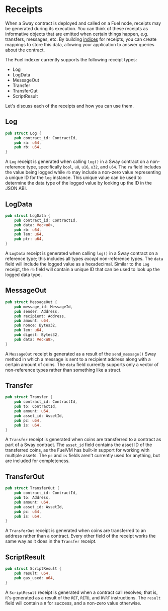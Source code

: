 # Receipts

When a Sway contract is deployed and called on a Fuel node, receipts may be generated during its execution. You can think of these receipts as informative objects that are emitted when certain things happen, e.g. transfers, messages, etc. By building [indices](indices/index.md) for receipts, you can create mappings to store this data, allowing your application to answer queries about the contract.

The Fuel indexer currently supports the following receipt types:

- Log
- LogData
- MessageOut
- Transfer
- TransferOut
- ScriptResult

Let's discuss each of the receipts and how you can use them.

## Log

```rust
pub struct Log {
    pub contract_id: ContractId,
    pub ra: u64,
    pub rb: u64,
}
```

A `Log` receipt is generated when calling `log()` in a Sway contract on a non-reference type, specifically `bool`, `u8`, `u16`, `u32`, and `u64`. The `ra` field includes the value being logged while `rb` may include a non-zero value representing a unique ID for the `log` instance. This unique value can be used to determine the data type of the logged value by looking up the ID in the JSON ABI.

## LogData

```rust
pub struct LogData {
    pub contract_id: ContractId,
    pub data: Vec<u8>,
    pub rb: u64,
    pub len: u64,
    pub ptr: u64,
}
```

A `LogData` receipt is generated when calling `log()` in a Sway contract on a reference type; this includes all types _except_ non-reference types. The `data` field will include the logged value as a hexadecimal. Similar to the `Log` receipt, the `rb` field will contain a unique ID that can be used to look up the logged data type.

## MessageOut

```rust
pub struct MessageOut {
    pub message_id: MessageId,
    pub sender: Address,
    pub recipient: Address,
    pub amount: u64,
    pub nonce: Bytes32,
    pub len: u64,
    pub digest: Bytes32,
    pub data: Vec<u8>,
}
```

A `MessageOut` receipt is generated as a result of the `send_message()` Sway method in which a message is sent to a recipient address along with a certain amount of coins. The `data` field currently supports only a vector of non-reference types rather than something like a struct.

## Transfer

```rust
pub struct Transfer {
    pub contract_id: ContractId,
    pub to: ContractId,
    pub amount: u64,
    pub asset_id: AssetId,
    pub pc: u64,
    pub is: u64,
}
```

A `Transfer` receipt is generated when coins are transferred to a contract as part of a Sway contract. The `asset_id` field contains the asset ID of the transferred coins, as the FuelVM has built-in support for working with multiple assets. The `pc` and `is` fields aren't currently used for anything, but are included for completeness.

## TransferOut

```rust
pub struct TransferOut {
    pub contract_id: ContractId,
    pub to: Address,
    pub amount: u64,
    pub asset_id: AssetId,
    pub pc: u64,
    pub is: u64,
}
```

A `TransferOut` receipt is generated when coins are transferred to an address rather than a contract. Every other field of the receipt works the same way as it does in the `Transfer` receipt.

## ScriptResult

```rust
pub struct ScriptResult {
    pub result: u64,
    pub gas_used: u64,
}
```

A `ScriptResult` receipt is generated when a contract call resolves; that is, it's generated as a result of the `RET`, `RETD`, and `RVRT` instructions. The `result` field will contain a `0` for success, and a non-zero value otherwise.
